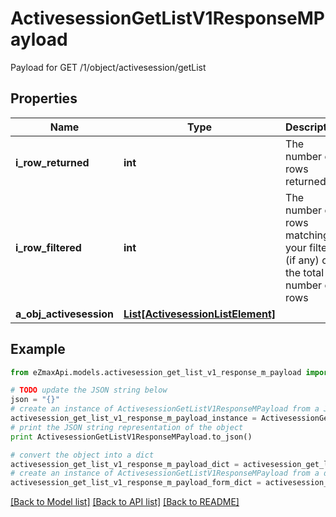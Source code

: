 # ActivesessionGetListV1ResponseMPayload

Payload for GET /1/object/activesession/getList

## Properties

Name | Type | Description | Notes
------------ | ------------- | ------------- | -------------
**i_row_returned** | **int** | The number of rows returned | 
**i_row_filtered** | **int** | The number of rows matching your filters (if any) or the total number of rows | 
**a_obj_activesession** | [**List[ActivesessionListElement]**](ActivesessionListElement.md) |  | 

## Example

```python
from eZmaxApi.models.activesession_get_list_v1_response_m_payload import ActivesessionGetListV1ResponseMPayload

# TODO update the JSON string below
json = "{}"
# create an instance of ActivesessionGetListV1ResponseMPayload from a JSON string
activesession_get_list_v1_response_m_payload_instance = ActivesessionGetListV1ResponseMPayload.from_json(json)
# print the JSON string representation of the object
print ActivesessionGetListV1ResponseMPayload.to_json()

# convert the object into a dict
activesession_get_list_v1_response_m_payload_dict = activesession_get_list_v1_response_m_payload_instance.to_dict()
# create an instance of ActivesessionGetListV1ResponseMPayload from a dict
activesession_get_list_v1_response_m_payload_form_dict = activesession_get_list_v1_response_m_payload.from_dict(activesession_get_list_v1_response_m_payload_dict)
```
[[Back to Model list]](../README.md#documentation-for-models) [[Back to API list]](../README.md#documentation-for-api-endpoints) [[Back to README]](../README.md)


